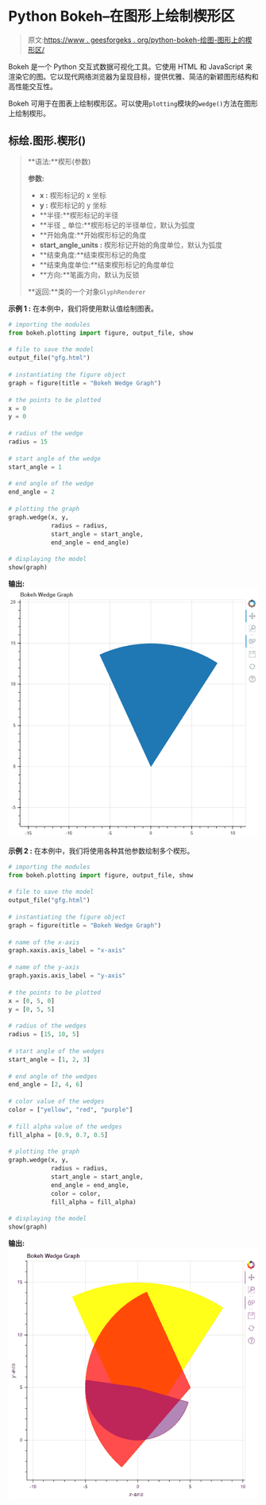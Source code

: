 # Python Bokeh–在图形上绘制楔形区

> 原文:[https://www . geesforgeks . org/python-bokeh-绘图-图形上的楔形区/](https://www.geeksforgeeks.org/python-bokeh-plotting-wedges-on-a-graph/)

Bokeh 是一个 Python 交互式数据可视化工具。它使用 HTML 和 JavaScript 来渲染它的图。它以现代网络浏览器为呈现目标，提供优雅、简洁的新颖图形结构和高性能交互性。

Bokeh 可用于在图表上绘制楔形区。可以使用`plotting`模块的`wedge()`方法在图形上绘制楔形。

## 标绘.图形.楔形()

> **语法:**楔形(参数)
> 
> **参数:**
> 
> *   **x :** 楔形标记的 x 坐标
> *   **y :** 楔形标记的 y 坐标
> *   **半径:**楔形标记的半径
> *   **半径 _ 单位:**楔形标记的半径单位，默认为弧度
> *   **开始角度:**开始楔形标记的角度
> *   **start_angle_units :** 楔形标记开始的角度单位，默认为弧度
> *   **结束角度:**结束楔形标记的角度
> *   **结束角度单位:**结束楔形标记的角度单位
> *   **方向:**笔画方向，默认为反锁
> 
> **返回:**类的一个对象`GlyphRenderer`

**示例 1 :** 在本例中，我们将使用默认值绘制图表。

```py
# importing the modules
from bokeh.plotting import figure, output_file, show

# file to save the model
output_file("gfg.html")

# instantiating the figure object
graph = figure(title = "Bokeh Wedge Graph")

# the points to be plotted
x = 0
y = 0

# radius of the wedge
radius = 15

# start angle of the wedge
start_angle = 1

# end angle of the wedge
end_angle = 2

# plotting the graph
graph.wedge(x, y,
            radius = radius,
            start_angle = start_angle,
            end_angle = end_angle)

# displaying the model
show(graph)
```

**输出:**
![](img/7f2c7d3c68eb855d2a03b1e028b0baad.png)

**示例 2 :** 在本例中，我们将使用各种其他参数绘制多个楔形。

```py
# importing the modules
from bokeh.plotting import figure, output_file, show

# file to save the model
output_file("gfg.html")

# instantiating the figure object
graph = figure(title = "Bokeh Wedge Graph")

# name of the x-axis 
graph.xaxis.axis_label = "x-axis"

# name of the y-axis 
graph.yaxis.axis_label = "y-axis"

# the points to be plotted
x = [0, 5, 0]
y = [0, 5, 5]

# radius of the wedges
radius = [15, 10, 5]

# start angle of the wedges
start_angle = [1, 2, 3]

# end angle of the wedges
end_angle = [2, 4, 6]

# color value of the wedges
color = ["yellow", "red", "purple"]

# fill alpha value of the wedges
fill_alpha = [0.9, 0.7, 0.5]

# plotting the graph
graph.wedge(x, y,
            radius = radius,
            start_angle = start_angle,
            end_angle = end_angle,
            color = color,
            fill_alpha = fill_alpha)

# displaying the model
show(graph)
```

**输出:**
![](img/b039fa03bd2520b2c349b64d97a2cbaf.png)
